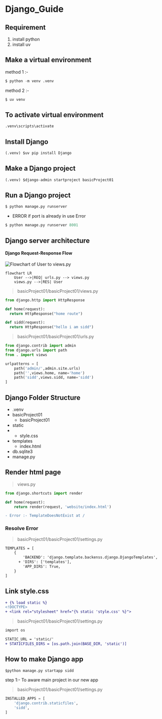 # Django_Guide
## Requirement
1. install python
2. install uv
## Make a virtual environment
method 1 :- 
```python
$ python -m venv .venv
```
method 2 :- 
```python
$ uv venv
```
## To activate virtual environment
```python
.venv\scripts\activate
```
## Install Django
```python
(.venv) $uv pip install Django
```
## Make a Django project
```python
(.venv) $django-admin startproject basicProject01
```
## Run a Django project
```python
$ python manage.py runserver
```
- ERROR if port is already in use Error
```python
$ python manage.py runserver 8001
```
## Django server architecture
#### Django Request-Response Flow
![Flowchart of User to views.py](https://res.cloudinary.com/dnknslaku/image/upload/v1742497915/Screenshot_2025-03-21_004132_a9erfp.png)
```mermaid
flowchart LR
    User -->|REQ| urls.py --> views.py
    views.py -->|RES| User
```
> basicProject01/basicProject01/views.py
```python
from django.http import HttpResponse

def home(request):
  return HttpResponse("home route")

def sidd(request):
  return HttpResponse("hello i am sidd")
```
>  basicProject01/basicProject01/urls.py
```python
from django.contrib import admin
from django.urls import path
from . import views

urlpatterns = [
    path('admin/',admin.site.urls)
    path('',views.home, name='home')
    path('sidd',views.sidd, name='sidd')
]
```
## Django Folder Structure
- .venv
- basicProject01
    - basicProject01
- static
- - style.css
- templates
    - index.html
- db.sqlite3
- manage.py
## Render html page
> views.py
```python
from django.shortcuts import render

def home(request):
    return render(request, 'website/index.html')
```
```diff 
- Error :- TemplateDoesNotExist at /
```
### Resolve Error
> basicProject01/basicProject01/settings.py
```diff
TEMPLATES = [
    {
        'BACKEND': 'django.template.backenss.django.DjangoTemplates',
      + 'DIRS': ['templates'],
        'APP_DIRS': True,
    }
]
```
## Link style.css
```diff
+ {% load static %}
<!DOCTYPE>
+ <link rel="stylesheet" href="{% static 'style.css' %}">
```
> basicProject01/basicProject01/settings.py
```diff
import os

STATIC_URL = 'static/'
+ STATICFILES_DIRS = [os.path.join(BASE_DIR, 'static')]
```
## How to make Django app
```python
$python manage.py startapp sidd
```
step 1:- To aware main project in our new app
> basicProject01/basicProject01/settings.py
```python
INSTALLED_APPS = [
    'django.contrib.staticfiles',
    'sidd',
]
```
